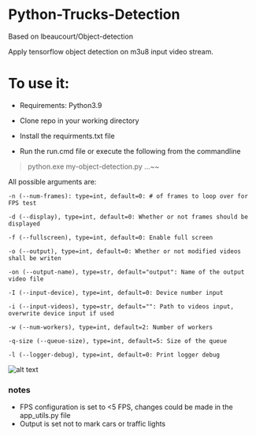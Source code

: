 # Python-Trucks-Detection
Based on lbeaucourt/Object-detection

Apply tensorflow object detection on m3u8 input video stream.

# To use it:

- Requirements: Python3.9

- Clone repo in your working directory

- Install the requirments.txt file 

- Run the run.cmd file or execute the following from the commandline
> python.exe my-object-detection.py ...~~

All possible arguments are:

```
-n (--num-frames): type=int, default=0: # of frames to loop over for FPS test

-d (--display), type=int, default=0: Whether or not frames should be displayed

-f (--fullscreen), type=int, default=0: Enable full screen

-o (--output), type=int, default=0: Whether or not modified videos shall be writen

-on (--output-name), type=str, default="output": Name of the output video file

-I (--input-device), type=int, default=0: Device number input

-i (--input-videos), type=str, default="": Path to videos input, overwrite device input if used

-w (--num-workers), type=int, default=2: Number of workers

-q-size (--queue-size), type=int, default=5: Size of the queue

-l (--logger-debug), type=int, default=0: Print logger debug

```

![alt text](https://github.com/TomerAdmon/Python-Trucks-Detection/blob/master/Screenshot_2.png)


### notes
- FPS configuration is set to <5 FPS, changes could be made in the app_utils.py file
- Output is set not to mark cars or traffic lights 
